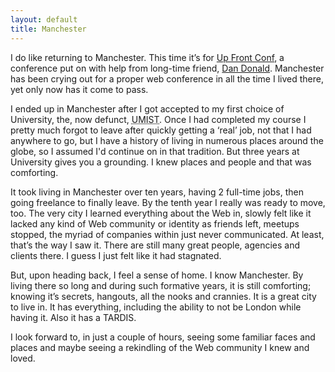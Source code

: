 ```yaml
---
layout: default
title: Manchester
---
```


I do like returning to Manchester. This time it’s for [Up Front Conf](http://upfrontconf.com/), a conference put on with help from long-time friend, [Dan Donald](https://twitter.com/hereinthehive). Manchester has been crying out for a proper web conference in all the time I lived there, yet only now has it come to pass.

I ended up in Manchester after I got accepted to my first choice of University, the, now defunct, <abbr title="University of Manchester Institute of Science and Technology">UMIST</abbr>. Once I had completed my course I pretty much forgot to leave after quickly getting a ‘real’ job, not that I had anywhere to go, but I have a history of living in numerous places around the globe, so I assumed I'd continue on in that tradition. But three years at University gives you a grounding. I knew places and people and that was comforting.

It took living in Manchester over ten years, having 2 full-time jobs, then going freelance to finally leave. By the tenth year I really was ready to move, too. The very city I learned everything about the Web in, slowly felt like it lacked any kind of Web community or identity as friends left, meetups stopped, the myriad of companies within just never communicated. At least, that’s the way I saw it. There are still many great people, agencies and clients there. I guess I just felt like it had stagnated.

But, upon heading back, I feel a sense of home. I know Manchester. By living there so long and during such formative years, it is still comforting; knowing it’s secrets, hangouts, all the nooks and crannies. It is a great city to live in. It has everything, including the ability to not be London while having it. Also it has a TARDIS.

I look forward to, in just a couple of hours, seeing some familiar faces and places and maybe seeing a rekindling of the Web community I knew and loved.